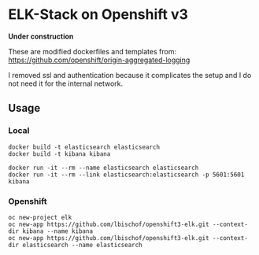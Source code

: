 # ELK-Stack on Openshift v3

**Under construction**

These are modified dockerfiles and templates from: https://github.com/openshift/origin-aggregated-logging

I removed ssl and authentication because it complicates the setup and I do not need it for the internal network.

## Usage

### Local
```
docker build -t elasticsearch elasticsearch
docker build -t kibana kibana

docker run -it --rm --name elasticsearch elasticsearch
docker run -it --rm --link elasticsearch:elasticsearch -p 5601:5601 kibana
```
### Openshift
```
oc new-project elk
oc new-app https://github.com/lbischof/openshift3-elk.git --context-dir kibana --name kibana
oc new-app https://github.com/lbischof/openshift3-elk.git --context-dir elasticsearch --name elasticsearch
```

